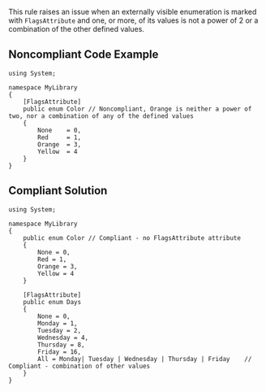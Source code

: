 
This rule raises an issue when an externally visible enumeration is marked with `FlagsAttribute` and one, or more, of its values is not a power of 2 or a combination of the other defined values.

## Noncompliant Code Example


    using System;
    
    namespace MyLibrary
    {
        [FlagsAttribute]
        public enum Color // Noncompliant, Orange is neither a power of two, nor a combination of any of the defined values
        {
            None    = 0,
            Red     = 1,
            Orange  = 3,
            Yellow  = 4
        }
    }


## Compliant Solution


    using System;
    
    namespace MyLibrary
    {
        public enum Color // Compliant - no FlagsAttribute attribute
        {
            None = 0,
            Red = 1,
            Orange = 3,
            Yellow = 4
        }
    
        [FlagsAttribute]
        public enum Days
        {
            None = 0,
            Monday = 1,
            Tuesday = 2,
            Wednesday = 4,
            Thursday = 8,
            Friday = 16,
            All = Monday| Tuesday | Wednesday | Thursday | Friday    // Compliant - combination of other values
        }
    }

